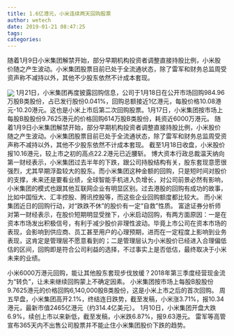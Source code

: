 ```yaml
---
title: 1.6亿港元，小米连续两天回购股票
author: wetech
date: 2019-01-21 08:47:25
tags: 
categories: 
---
```

随着1月9日小米集团解禁开始，部分早期机构投资者调整直接持股比例，小米股价随之产生波动。小米集团股票目前已处于全流通状态，除了雷军和财务总监周受资声称不减持以外，其他不少股东依然不计成本套现。
<!-- more -->
<img align="center" border="0" src="https://imgcdn.yicai.com/uppics/images/2019/01/7d30bdfe486d895355d1a94bd96a6e2c.jpg" />
1月21日，小米集团再度披露回购信息，公司于1月18日在公开市场回购984.96万股B类股份，占已发行股份0.041%，回购总额接近1亿港元，每股价格10.08港元-10.20港元。这也是小米上市后第二次回购股票。1月17日，小米集团按市场上每股B股股份9.7625港元的价格回购614万股B类股份，耗资近6000万港元。
随着1月9日小米集团解禁开始，部分早期机构投资者调整直接持股比例，小米股价随之产生波动。小米集团股票目前已处于全流通状态，除了雷军和财务总监周受资声称不减持以外，其他不少股东依然不计成本套现。
截至1月18日收盘，小米股价报10.16港元，较上市之初的高点22.2港元已近腰斩。
博大资本行政总裁温天纳向第一财经表示，小米集团过去半年的下跌，跟公司持股结构有关，股东套现意愿很强烈，尤其早期浮盈较大的股东。而小米集团这种金额的回购，只是短时间对股价的支撑，未来还是要看业绩，全球智能手机进入负增长，对公司前景必然有影响，小米集团的模式也跟其他互联网企业有明显区别。过去港股的回购有成功的故事，比如中国恒大、汇丰控股、腾讯控股等，而这些企业回购额度都比较大。
而小米集团近日的回购行动，对“跌跌不休”的股价有一定“自救”性质。
富途证券分析师对第一财经表示，在股价短期明显受挫下，小米启动回购，有两方面原因：一是在资本市场发出积极信号，有利于减少股价非理性波动。毕竟上市公司在资本市场的表现，会影响到供应商、员工甚至用户的心理预期，进而在一定程度上影响到业务表现，这肯定是管理层不愿意看到的；二是管理层认为小米股价已经进入合理偏低估的区间，回购即是符合公司利益的选择，不过事实上是否低估，最终取决于小米未来的业绩。
 
 
小米6000万港元回购，能让其他股东套现步伐放缓？2018年第三季度经营现金流为“转负”，让未来继续回购蒙上不确定因素。
小米集团按市场上每股B股股份9.7625港元的价格回购6,140,000股B类股份，这是小米上市之后的首次回购。
周五早盘，小米集团高开2.1%，终结连日跌势，截至发稿，小米涨3.71%，报10.34港元，最新市值2465亿港元（约314.4亿美元）。
1月10日，小米集团开盘大跌6.9%，续创上市以来新低，截至发稿，小米跌6.87%，报9.63港元。
雷军等高管宣布365天内不出售公司股票并不能止住小米集团股价下跌的趋势。
